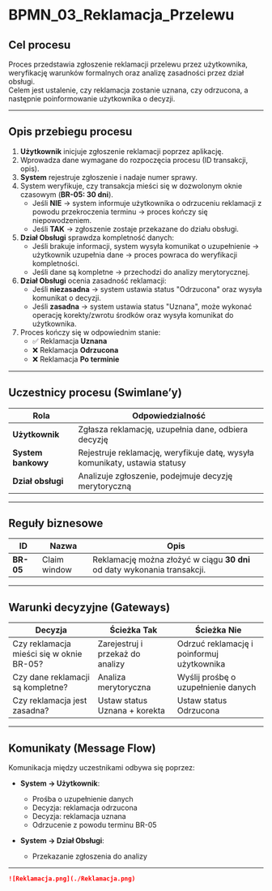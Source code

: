 #  BPMN_03_Reklamacja_Przelewu 

##  Cel procesu

Proces przedstawia zgłoszenie reklamacji przelewu przez użytkownika, weryfikację warunków formalnych oraz analizę zasadności przez dział obsługi.  
Celem jest ustalenie, czy reklamacja zostanie uznana, czy odrzucona, a następnie poinformowanie użytkownika o decyzji.

---

##  Opis przebiegu procesu

1. **Użytkownik** inicjuje zgłoszenie reklamacji poprzez aplikację.
2. Wprowadza dane wymagane do rozpoczęcia procesu (ID transakcji, opis).
3. **System** rejestruje zgłoszenie i nadaje numer sprawy.
4. System weryfikuje, czy transakcja mieści się w dozwolonym oknie czasowym (**BR-05: 30 dni**).
   - Jeśli **NIE** → system informuje użytkownika o odrzuceniu reklamacji z powodu przekroczenia terminu → proces kończy się niepowodzeniem.
   - Jeśli **TAK** → zgłoszenie zostaje przekazane do działu obsługi.
5. **Dział Obsługi** sprawdza kompletność danych:
   - Jeśli brakuje informacji, system wysyła komunikat o uzupełnienie → użytkownik uzupełnia dane → proces powraca do weryfikacji kompletności.
   - Jeśli dane są kompletne → przechodzi do analizy merytorycznej.
6. **Dział Obsługi** ocenia zasadność reklamacji:
   - Jeśli **niezasadna** → system ustawia status "Odrzucona" oraz wysyła komunikat o decyzji.
   - Jeśli **zasadna** → system ustawia status "Uznana", może wykonać operację korekty/zwrotu środków oraz wysyła komunikat do użytkownika.
7. Proces kończy się w odpowiednim stanie:
   - ✅ Reklamacja **Uznana**
   - ❌ Reklamacja **Odrzucona**
   - ❌ Reklamacja **Po terminie**

---

##  Uczestnicy procesu (Swimlane’y)

| Rola | Odpowiedzialność |
|------|------------------|
|  **Użytkownik** | Zgłasza reklamację, uzupełnia dane, odbiera decyzję |
|  **System bankowy** | Rejestruje reklamację, weryfikuje datę, wysyła komunikaty, ustawia statusy |
|  **Dział obsługi** | Analizuje zgłoszenie, podejmuje decyzję merytoryczną |

---

##  Reguły biznesowe

| ID | Nazwa | Opis |
|----|--------|------|
| **BR-05** | Claim window | Reklamację można złożyć w ciągu **30 dni** od daty wykonania transakcji. |

---

##  Warunki decyzyjne (Gateways)

| Decyzja | Ścieżka Tak | Ścieżka Nie |
|---------|--------------|-------------|
| Czy reklamacja mieści się w oknie BR-05? | Zarejestruj i przekaż do analizy | Odrzuć reklamację i poinformuj użytkownika |
| Czy dane reklamacji są kompletne? | Analiza merytoryczna | Wyślij prośbę o uzupełnienie danych |
| Czy reklamacja jest zasadna? | Ustaw status Uznana + korekta | Ustaw status Odrzucona |

---

## Komunikaty (Message Flow)

Komunikacja między uczestnikami odbywa się poprzez:

- **System → Użytkownik**:
  - Prośba o uzupełnienie danych
  - Decyzja: reklamacja odrzucona
  - Decyzja: reklamacja uznana
  - Odrzucenie z powodu terminu BR-05

- **System → Dział Obsługi**:
  - Przekazanie zgłoszenia do analizy

---

```markdown
![Reklamacja.png](./Reklamacja.png)

